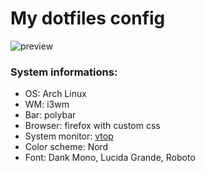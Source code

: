 # My dotfiles config

![preview](https://voz.vn/attachments/1628186419568-png.694925/)

### System informations:
- OS: Arch Linux 
- WM: i3wm
- Bar: polybar
- Browser: firefox with custom css
- System monitor: [vtop](https://github.com/MrRio/vtop)
- Color scheme: Nord
- Font: Dank Mono, Lucida Grande, Roboto
